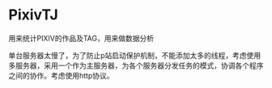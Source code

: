 # PixivTJ
用来统计PIXIV的作品及TAG，用来做数据分析

单台服务器太慢了，为了防止p站启动保护机制，不能添加太多的线程，考虑使用多服务器，采用一个作为主服务器，为各个服务器分发任务的模式，协调各个程序之间的协作。考虑使用http协议。